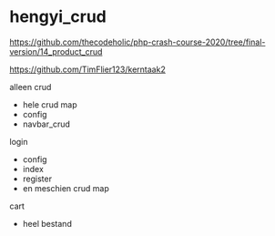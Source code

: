 # hengyi_crud


https://github.com/thecodeholic/php-crash-course-2020/tree/final-version/14_product_crud

https://github.com/TimFlier123/kerntaak2

alleen crud 
-   hele crud map 
-   config 
-   navbar_crud

login 
-   config 
-   index  
-   register
-   en meschien crud map

cart
-   heel bestand
